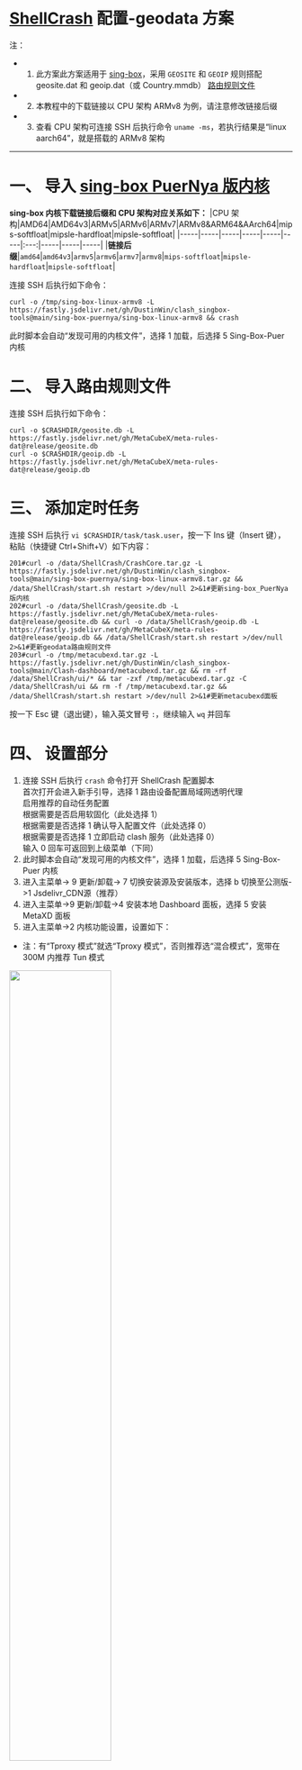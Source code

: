# [ShellCrash](https://github.com/juewuy/ShellCrash) 配置-geodata 方案
注：
- 1. 此方案此方案适用于 [sing-box](https://github.com/SagerNet/sing-box)，采用 `GEOSITE` 和 `GEOIP` 规则搭配 geosite.dat 和 geoip.dat（或 Country.mmdb） [路由规则文件](https://github.com/MetaCubeX/meta-rules-dat)
- 2. 本教程中的下载链接以 CPU 架构 ARMv8 为例，请注意修改链接后缀
- 3. 查看 CPU 架构可连接 SSH 后执行命令 `uname -ms`，若执行结果是“linux aarch64”，就是搭载的 ARMv8 架构
---
# 一、 导入 [sing-box PuerNya 版内核](https://github.com/PuerNya/sing-box)
**sing-box 内核下载链接后缀和 CPU 架构对应关系如下：**
|CPU 架构|AMD64|AMD64v3|ARMv5|ARMv6|ARMv7|ARMv8&ARM64&AArch64|mips-softfloat|mipsle-hardfloat|mipsle-softfloat|
|-----|-----|-----|-----|-----|-----|:---:|-----|-----|-----|
|**链接后缀**|`amd64`|`amd64v3`|`armv5`|`armv6`|`armv7`|`armv8`|`mips-softfloat`|`mipsle-hardfloat`|`mipsle-softfloat`|

连接 SSH 后执行如下命令：
```
curl -o /tmp/sing-box-linux-armv8 -L https://fastly.jsdelivr.net/gh/DustinWin/clash_singbox-tools@main/sing-box-puernya/sing-box-linux-armv8 && crash
```
此时脚本会自动“发现可用的内核文件”，选择 1 加载，后选择 5 Sing-Box-Puer 内核
# 二、 导入路由规则文件
连接 SSH 后执行如下命令：
```
curl -o $CRASHDIR/geosite.db -L https://fastly.jsdelivr.net/gh/MetaCubeX/meta-rules-dat@release/geosite.db
curl -o $CRASHDIR/geoip.db -L https://fastly.jsdelivr.net/gh/MetaCubeX/meta-rules-dat@release/geoip.db
```
# 三、 添加定时任务
连接 SSH 后执行 `vi $CRASHDIR/task/task.user`，按一下 Ins 键（Insert 键），粘贴（快捷键 Ctrl+Shift+V）如下内容：
```
201#curl -o /data/ShellCrash/CrashCore.tar.gz -L https://fastly.jsdelivr.net/gh/DustinWin/clash_singbox-tools@main/sing-box-puernya/sing-box-linux-armv8.tar.gz && /data/ShellCrash/start.sh restart >/dev/null 2>&1#更新sing-box_PuerNya版内核
202#curl -o /data/ShellCrash/geosite.db -L https://fastly.jsdelivr.net/gh/MetaCubeX/meta-rules-dat@release/geosite.db && curl -o /data/ShellCrash/geoip.db -L https://fastly.jsdelivr.net/gh/MetaCubeX/meta-rules-dat@release/geoip.db && /data/ShellCrash/start.sh restart >/dev/null 2>&1#更新geodata路由规则文件
203#curl -o /tmp/metacubexd.tar.gz -L https://fastly.jsdelivr.net/gh/DustinWin/clash_singbox-tools@main/Clash-dashboard/metacubexd.tar.gz && rm -rf /data/ShellCrash/ui/* && tar -zxf /tmp/metacubexd.tar.gz -C /data/ShellCrash/ui && rm -f /tmp/metacubexd.tar.gz && /data/ShellCrash/start.sh restart >/dev/null 2>&1#更新metacubexd面板
```
按一下 Esc 键（退出键），输入英文冒号 `:`，继续输入 `wq` 并回车
# 四、 设置部分
1. 连接 SSH 后执行 `crash` 命令打开 ShellCrash 配置脚本  
首次打开会进入新手引导，选择 1 路由设备配置局域网透明代理  
启用推荐的自动任务配置  
根据需要是否启用软固化（此处选择 1）  
根据需要是否选择 1 确认导入配置文件（此处选择 0）  
根据需要是否选择 1 立即启动 clash 服务（此处选择 0）  
输入 0 回车可返回到上级菜单（下同）  
3. 此时脚本会自动“发现可用的内核文件”，选择 1 加载，后选择 5 Sing-Box-Puer 内核
4. 进入主菜单-> 9 更新/卸载-> 7 切换安装源及安装版本，选择 b 切换至公测版->1 Jsdelivr_CDN源（推荐）
5. 进入主菜单->9 更新/卸载->4 安装本地 Dashboard 面板，选择 5 安装 MetaXD 面板
6. 进入主菜单->2 内核功能设置，设置如下：
- 注：有“Tproxy 模式”就选“Tproxy 模式”，否则推荐选“混合模式”，宽带在 300M 内推荐 Tun 模式
<img src="https://github.com/DustinWin/clash_singbox-tutorials/assets/45238096/a9095896-2a92-4358-b292-b0cf822e5bc3" width="60%"/>

6. 进入主菜单->4 内核启动设置，选择 1 允许 ShellCrash 开机启动（若重启路由器后服务没有自动运行，可“设置自启延时”为 30 秒）
7. 进入主菜单->5 配置自动任务->1 添加自动任务，可以看到末尾就有上述添加的定时任务，输入对应的数字并回车后可设置执行条件
8. 进入主菜单->7 内核进阶设置，启用 4 启用域名嗅探
9. 进入主菜单->7 内核进阶设置->6 配置内置 DNS 服务，选择 4 一键配置加密（推荐）
10. 进入主菜单->6 导入配置文件->2 在线获取完整配置文件，粘贴《[生成带有自定义策略组和规则的 sing-box 配置文件直链-geodata 方案](https://github.com/DustinWin/clash_singbox-tutorials/blob/main/%E6%95%99%E7%A8%8B%E5%90%88%E9%9B%86/sing-box/%E5%9F%BA%E7%A1%80%E7%AF%87/%E7%94%9F%E6%88%90%E5%B8%A6%E6%9C%89%E8%87%AA%E5%AE%9A%E4%B9%89%E7%AD%96%E7%95%A5%E7%BB%84%E5%92%8C%E8%A7%84%E5%88%99%E7%9A%84%20sing-box%20%E9%85%8D%E7%BD%AE%E6%96%87%E4%BB%B6%E7%9B%B4%E9%93%BE-geodata%20%E6%96%B9%E6%A1%88.md)》中生成的配置文件 .json 文件直链，启动服务即可
11. 访问 Dashboard 面板 [http://192.168.31.1:9999/ui](http://192.168.31.1:9999/ui)，首次打开需要添加“后端地址”，输入 `http://192.168.31.1:9999` 并点击“添加”即可  
<img src="https://github.com/DustinWin/clash-tutorials/assets/45238096/91ebae62-df79-4d1d-9998-d47adb69cf43" width="60%"/>

12. 进入 Dashboard 面板->代理->代理提供者，点击“转圈图标”（Update），也可手动更新节点
